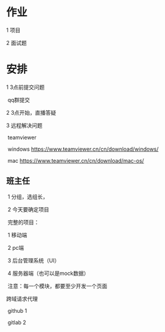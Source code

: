 # 作业

1 项目

2 面试题

# 安排

1 3点前提交问题

​	qq群提交

2 3点开始，直播答疑

3 远程解决问题

​	teamviewer

​		windows	https://www.teamviewer.cn/cn/download/windows/

​		mac 			https://www.teamviewer.cn/cn/download/mac-os/

## 班主任

​	1 分组，选组长，

​	2 今天要确定项目

​		完整的项目：

​			1 移动端

​			2 pc端

​			3 后台管理系统（UI）

​			4 服务器端（也可以是mock数据）

​		注意：每一个模块，都要至少开发一个页面

跨域请求代理

​	github 1

​	gitlab 2 

